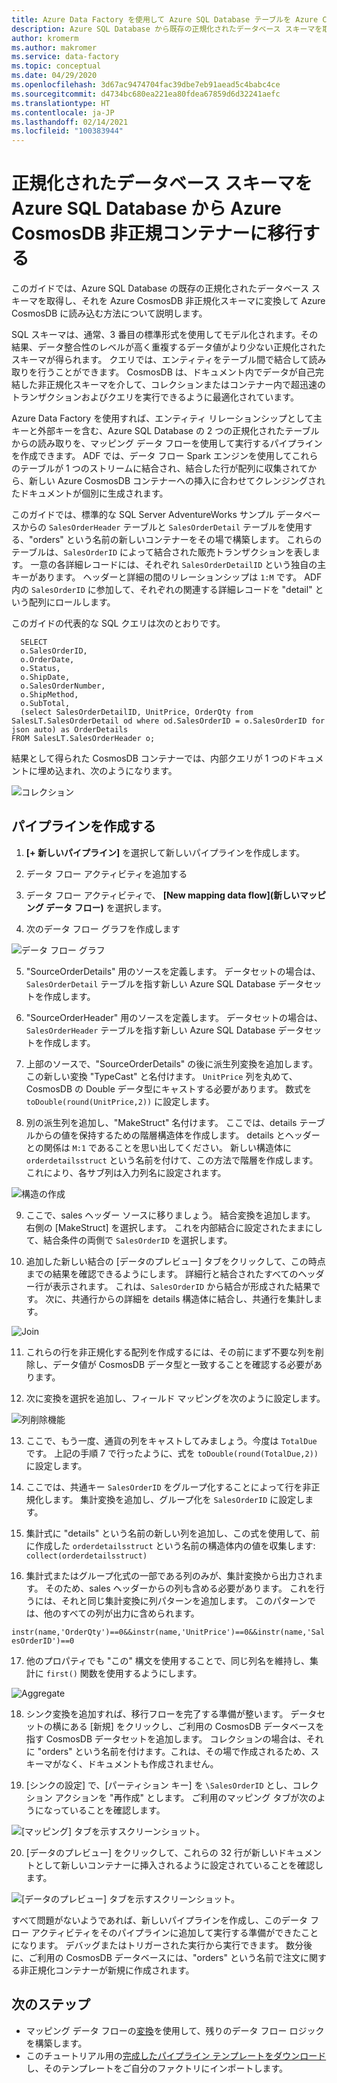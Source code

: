 ```yaml
---
title: Azure Data Factory を使用して Azure SQL Database テーブルを Azure CosmosDB に移行する
description: Azure SQL Database から既存の正規化されたデータベース スキーマを取得し、Azure Data Factory を使用して Azure CosmosDB 非正規化コンテナーに移行します。
author: kromerm
ms.author: makromer
ms.service: data-factory
ms.topic: conceptual
ms.date: 04/29/2020
ms.openlocfilehash: 3d67ac9474704fac39dbe7eb91aead5c4babc4ce
ms.sourcegitcommit: d4734bc680ea221ea80fdea67859d6d32241aefc
ms.translationtype: HT
ms.contentlocale: ja-JP
ms.lasthandoff: 02/14/2021
ms.locfileid: "100383944"
---
```

# <a name="migrate-normalized-database-schema-from-azure-sql-database-to-azure-cosmosdb-denormalized-container"></a>正規化されたデータベース スキーマを Azure SQL Database から Azure CosmosDB 非正規コンテナーに移行する

このガイドでは、Azure SQL Database の既存の正規化されたデータベース スキーマを取得し、それを Azure CosmosDB 非正規化スキーマに変換して Azure CosmosDB に読み込む方法について説明します。

SQL スキーマは、通常、3 番目の標準形式を使用してモデル化されます。その結果、データ整合性のレベルが高く重複するデータ値がより少ない正規化されたスキーマが得られます。 クエリでは、エンティティをテーブル間で結合して読み取りを行うことができます。 CosmosDB は、ドキュメント内でデータが自己完結した非正規化スキーマを介して、コレクションまたはコンテナー内で超迅速のトランザクションおよびクエリを実行できるように最適化されています。

Azure Data Factory を使用すれば、エンティティ リレーションシップとして主キーと外部キーを含む、Azure SQL Database の 2 つの正規化されたテーブルからの読み取りを、マッピング データ フローを使用して実行するパイプラインを作成できます。 ADF では、データ フロー Spark エンジンを使用してこれらのテーブルが 1 つのストリームに結合され、結合した行が配列に収集されてから、新しい Azure CosmosDB コンテナーへの挿入に合わせてクレンジングされたドキュメントが個別に生成されます。

このガイドでは、標準的な SQL Server AdventureWorks サンプル データベースからの ```SalesOrderHeader``` テーブルと ```SalesOrderDetail``` テーブルを使用する、"orders" という名前の新しいコンテナーをその場で構築します。 これらのテーブルは、```SalesOrderID``` によって結合された販売トランザクションを表します。 一意の各詳細レコードには、それぞれ ```SalesOrderDetailID``` という独自の主キーがあります。 ヘッダーと詳細の間のリレーションシップは ```1:M``` です。 ADF 内の ```SalesOrderID``` に参加して、それぞれの関連する詳細レコードを "detail" という配列にロールします。

このガイドの代表的な SQL クエリは次のとおりです。

```
  SELECT
  o.SalesOrderID,
  o.OrderDate,
  o.Status,
  o.ShipDate,
  o.SalesOrderNumber,
  o.ShipMethod,
  o.SubTotal,
  (select SalesOrderDetailID, UnitPrice, OrderQty from SalesLT.SalesOrderDetail od where od.SalesOrderID = o.SalesOrderID for json auto) as OrderDetails
FROM SalesLT.SalesOrderHeader o;
```

結果として得られた CosmosDB コンテナーでは、内部クエリが 1 つのドキュメントに埋め込まれ、次のようになります。

![コレクション](media/data-flow/cosmosb3.png)

## <a name="create-a-pipeline"></a>パイプラインを作成する

1. **[+ 新しいパイプライン]** を選択して新しいパイプラインを作成します。

2. データ フロー アクティビティを追加する

3. データ フロー アクティビティで、 **[New mapping data flow]\(新しいマッピング データ フロー\)** を選択します。

4. 次のデータ フロー グラフを作成します

![データ フロー グラフ](media/data-flow/cosmosb1.png)

5. "SourceOrderDetails" 用のソースを定義します。 データセットの場合は、```SalesOrderDetail``` テーブルを指す新しい Azure SQL Database データセットを作成します。

6. "SourceOrderHeader" 用のソースを定義します。 データセットの場合は、```SalesOrderHeader``` テーブルを指す新しい Azure SQL Database データセットを作成します。

7. 上部のソースで、"SourceOrderDetails" の後に派生列変換を追加します。 この新しい変換 "TypeCast" と名付けます。 ```UnitPrice``` 列を丸めて、CosmosDB の Double データ型にキャストする必要があります。 数式を ```toDouble(round(UnitPrice,2))``` に設定します。

8. 別の派生列を追加し、"MakeStruct" 名付けます。 ここでは、details テーブルからの値を保持するための階層構造体を作成します。 details とヘッダーとの関係は ```M:1``` であることを思い出してください。 新しい構造体に ```orderdetailsstruct``` という名前を付けて、この方法で階層を作成します。これにより、各サブ列は入力列名に設定されます。

![構造の作成](media/data-flow/cosmosb9.png)

9. ここで、sales ヘッダー ソースに移りましょう。 結合変換を追加します。 右側の [MakeStruct] を選択します。 これを内部結合に設定されたままにして、結合条件の両側で ```SalesOrderID``` を選択します。

10. 追加した新しい結合の [データのプレビュー] タブをクリックして、この時点までの結果を確認できるようにします。 詳細行と結合されたすべてのヘッダー行が表示されます。 これは、```SalesOrderID``` から結合が形成された結果です。 次に、共通行からの詳細を details 構造体に結合し、共通行を集計します。

![Join](media/data-flow/cosmosb4.png)

11. これらの行を非正規化する配列を作成するには、その前にまず不要な列を削除し、データ値が CosmosDB データ型と一致することを確認する必要があります。

12. 次に変換を選択を追加し、フィールド マッピングを次のように設定します。

![列削除機能](media/data-flow/cosmosb5.png)

13. ここで、もう一度、通貨の列をキャストしてみましょう。今度は ```TotalDue``` です。 上記の手順 7 で行ったように、式を ```toDouble(round(TotalDue,2))``` に設定します。

14. ここでは、共通キー ```SalesOrderID``` をグループ化することによって行を非正規化します。 集計変換を追加し、グループ化を ```SalesOrderID``` に設定します。

15. 集計式に "details" という名前の新しい列を追加し、この式を使用して、前に作成した ```orderdetailsstruct``` という名前の構造体内の値を収集します: ```collect(orderdetailsstruct)```

16. 集計式またはグループ化式の一部である列のみが、集計変換から出力されます。 そのため、sales ヘッダーからの列も含める必要があります。 これを行うには、それと同じ集計変換に列パターンを追加します。 このパターンでは、他のすべての列が出力に含められます。

```instr(name,'OrderQty')==0&&instr(name,'UnitPrice')==0&&instr(name,'SalesOrderID')==0```

17. 他のプロパティでも "この" 構文を使用することで、同じ列名を維持し、集計に ```first()``` 関数を使用するようにします。

![Aggregate](media/data-flow/cosmosb6.png)

18. シンク変換を追加すれば、移行フローを完了する準備が整います。 データセットの横にある [新規] をクリックし、ご利用の CosmosDB データベースを指す CosmosDB データセットを追加します。 コレクションの場合は、それに "orders" という名前を付けます。これは、その場で作成されるため、スキーマがなく、ドキュメントも作成されません。

19. [シンクの設定] で、[パーティション キー] を ```\SalesOrderID``` とし、コレクション アクションを "再作成" とします。 ご利用のマッピング タブが次のようになっていることを確認します。

![[マッピング] タブを示すスクリーンショット。](media/data-flow/cosmosb7.png)

20. [データのプレビュー] をクリックして、これらの 32 行が新しいドキュメントとして新しいコンテナーに挿入されるように設定されていることを確認します。

![[データのプレビュー] タブを示すスクリーンショット。](media/data-flow/cosmosb8.png)

すべて問題がないようであれば、新しいパイプラインを作成し、このデータ フロー アクティビティをそのパイプラインに追加して実行する準備ができたことになります。 デバッグまたはトリガーされた実行から実行できます。 数分後に、ご利用の CosmosDB データベースには、"orders" という名前で注文に関する非正規化コンテナーが新規に作成されます。

## <a name="next-steps"></a>次のステップ

* マッピング データ フローの[変換](concepts-data-flow-overview.md)を使用して、残りのデータ フロー ロジックを構築します。
* このチュートリアル用の[完成したパイプライン テンプレートをダウンロード](https://github.com/kromerm/adfdataflowdocs/blob/master/sampledata/SQL%20Orders%20to%20CosmosDB.zip)し、そのテンプレートをご自分のファクトリにインポートします。
